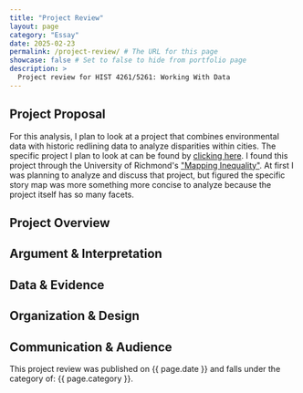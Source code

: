 ```yaml
---
title: "Project Review"
layout: page
category: "Essay"
date: 2025-02-23
permalink: /project-review/ # The URL for this page
showcase: false # Set to false to hide from portfolio page
description: >
  Project review for HIST 4261/5261: Working With Data
---
```


## Project Proposal
For this analysis, I plan to look at a project that combines environmental data with historic redlining data to analyze disparities within cities. The specific project I plan to look at can be found by [clicking here](https://storymaps.arcgis.com/stories/0f58d49c566b486482b3e64e9e5f7ac9). I found this project through the University of Richmond's ["Mapping Inequality"](https://dsl.richmond.edu/panorama/redlining). At first I was planning to analyze and discuss that project, but figured the specific story map was more something more concise to analyze because the project itself has so many facets. 

## Project Overview

## Argument & Interpretation

## Data & Evidence

## Organization & Design

## Communication & Audience

This project review was published on {{ page.date }} and falls under the category of: {{ page.category }}.

